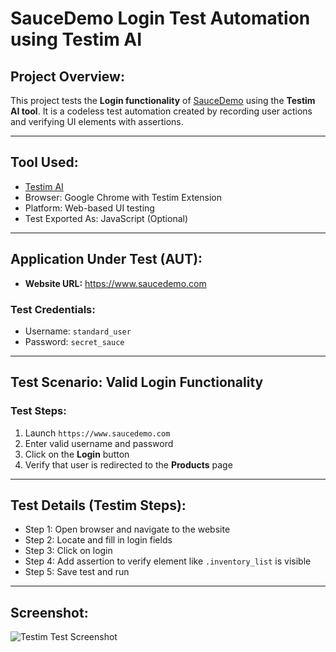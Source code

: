#  SauceDemo Login Test Automation using Testim AI

##  Project Overview:
This project tests the **Login functionality** of [SauceDemo](https://www.saucedemo.com) using the **Testim AI tool**. It is a codeless test automation created by recording user actions and verifying UI elements with assertions.

---

##  Tool Used:
-  [Testim AI](https://app.testim.io)
-  Browser: Google Chrome with Testim Extension
-  Platform: Web-based UI testing
-  Test Exported As: JavaScript (Optional)

---

##  Application Under Test (AUT):
- **Website URL:** https://www.saucedemo.com

###  Test Credentials:
- Username: `standard_user`
- Password: `secret_sauce`

---

## Test Scenario: Valid Login Functionality

###  Test Steps:
1. Launch `https://www.saucedemo.com`
2. Enter valid username and password
3. Click on the **Login** button
4. Verify that user is redirected to the **Products** page

---

##  Test Details (Testim Steps):
- Step 1: Open browser and navigate to the website
- Step 2: Locate and fill in login fields
- Step 3: Click on login
- Step 4: Add assertion to verify element like `.inventory_list` is visible
- Step 5: Save test and run

---

##  Screenshot:
![Testim Test Screenshot](testim_result_screenshot.png)


